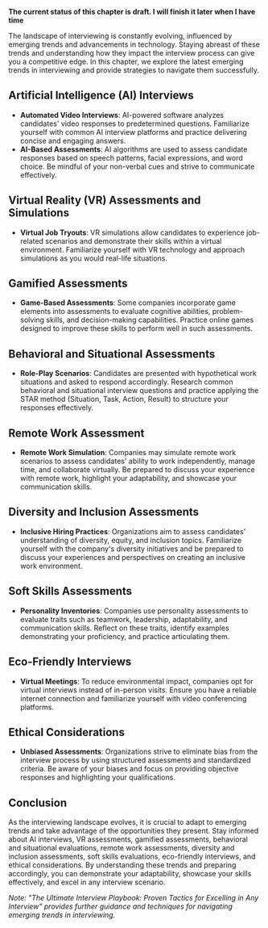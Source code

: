 **The current status of this chapter is draft. I will finish it later when I have time**

The landscape of interviewing is constantly evolving, influenced by emerging trends and advancements in technology. Staying abreast of these trends and understanding how they impact the interview process can give you a competitive edge. In this chapter, we explore the latest emerging trends in interviewing and provide strategies to navigate them successfully.

Artificial Intelligence (AI) Interviews
---------------------------------------

* **Automated Video Interviews**: AI-powered software analyzes candidates' video responses to predetermined questions. Familiarize yourself with common AI interview platforms and practice delivering concise and engaging answers.
* **AI-Based Assessments**: AI algorithms are used to assess candidate responses based on speech patterns, facial expressions, and word choice. Be mindful of your non-verbal cues and strive to communicate effectively.

Virtual Reality (VR) Assessments and Simulations
------------------------------------------------

* **Virtual Job Tryouts**: VR simulations allow candidates to experience job-related scenarios and demonstrate their skills within a virtual environment. Familiarize yourself with VR technology and approach simulations as you would real-life situations.

Gamified Assessments
--------------------

* **Game-Based Assessments**: Some companies incorporate game elements into assessments to evaluate cognitive abilities, problem-solving skills, and decision-making capabilities. Practice online games designed to improve these skills to perform well in such assessments.

Behavioral and Situational Assessments
--------------------------------------

* **Role-Play Scenarios**: Candidates are presented with hypothetical work situations and asked to respond accordingly. Research common behavioral and situational interview questions and practice applying the STAR method (Situation, Task, Action, Result) to structure your responses effectively.

Remote Work Assessment
----------------------

* **Remote Work Simulation**: Companies may simulate remote work scenarios to assess candidates' ability to work independently, manage time, and collaborate virtually. Be prepared to discuss your experience with remote work, highlight your adaptability, and showcase your communication skills.

Diversity and Inclusion Assessments
-----------------------------------

* **Inclusive Hiring Practices**: Organizations aim to assess candidates' understanding of diversity, equity, and inclusion topics. Familiarize yourself with the company's diversity initiatives and be prepared to discuss your experiences and perspectives on creating an inclusive work environment.

Soft Skills Assessments
-----------------------

* **Personality Inventories**: Companies use personality assessments to evaluate traits such as teamwork, leadership, adaptability, and communication skills. Reflect on these traits, identify examples demonstrating your proficiency, and practice articulating them.

Eco-Friendly Interviews
-----------------------

* **Virtual Meetings**: To reduce environmental impact, companies opt for virtual interviews instead of in-person visits. Ensure you have a reliable internet connection and familiarize yourself with video conferencing platforms.

Ethical Considerations
----------------------

* **Unbiased Assessments**: Organizations strive to eliminate bias from the interview process by using structured assessments and standardized criteria. Be aware of your biases and focus on providing objective responses and highlighting your qualifications.

Conclusion
----------

As the interviewing landscape evolves, it is crucial to adapt to emerging trends and take advantage of the opportunities they present. Stay informed about AI interviews, VR assessments, gamified assessments, behavioral and situational evaluations, remote work assessments, diversity and inclusion assessments, soft skills evaluations, eco-friendly interviews, and ethical considerations. By understanding these trends and preparing accordingly, you can demonstrate your adaptability, showcase your skills effectively, and excel in any interview scenario.

*Note: "The Ultimate Interview Playbook: Proven Tactics for Excelling in Any Interview" provides further guidance and techniques for navigating emerging trends in interviewing.*
